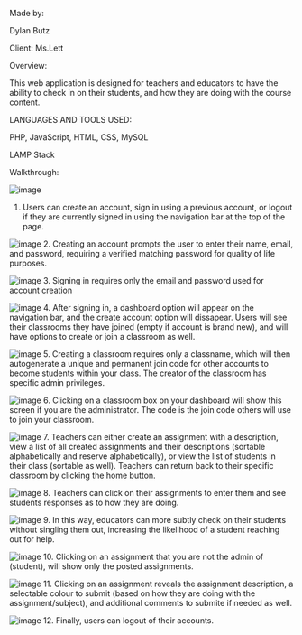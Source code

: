 Made by: 

Dylan Butz

Client: Ms.Lett

Overview:

This web application is designed for teachers and educators to have the ability to check in on their students, and how they are doing with the course content.

LANGUAGES AND TOOLS USED:

PHP, JavaScript, HTML, CSS, MySQL

LAMP Stack

Walkthrough:

![image](https://github.com/user-attachments/assets/d7934fe4-689e-4fea-8691-ac3783ae9203)
1. Users can create an account, sign in using a previous account, or logout if they are currently signed in using the navigation bar at the top of the page.

![image](https://github.com/user-attachments/assets/8e690f1e-8e2a-4202-b21c-fe0acad28b88)
2. Creating an account prompts the user to enter their name, email, and password, requiring a verified matching password for quality of life purposes.

![image](https://github.com/user-attachments/assets/123adcfd-19f2-4574-81f1-c3b761e1c003)
3. Signing in requires only the email and password used for account creation

![image](https://github.com/user-attachments/assets/959ea6a5-abcd-4671-96d6-e6c4786f0c52)
4. After signing in, a dashboard option will appear on the navigation bar, and the create account option will dissapear. Users will see their classrooms they have joined (empty if account is brand new), and will have options to create or join a classroom as well.

![image](https://github.com/user-attachments/assets/8150de4b-cc6b-4124-9aff-b330cb1d9f5e)
5. Creating a classroom requires only a classname, which will then autogenerate a unique and permanent join code for other accounts to become students within your class. The creator of the classroom has specific admin privileges.

![image](https://github.com/user-attachments/assets/2fa9e700-bd4d-4a98-8a8b-1c8ddb7c4d86)
6. Clicking on a classroom box on your dashboard will show this screen if you are the administrator. The code is the join code others will use to join your classroom.

![image](https://github.com/user-attachments/assets/a838da78-0524-46c9-8ab1-b408d57bd9e2)
7. Teachers can either create an assignment with a description, view a list of all created assignments and their descriptions (sortable alphabetically and reserve alphabetically), or view the list of students in their class (sortable as well). Teachers can return back to their specific classroom by clicking the home button.

![image](https://github.com/user-attachments/assets/9de1294d-0365-4d19-ae46-a74bd12240e7)
8. Teachers can click on their assignments to enter them and see students responses as to how they are doing.

![image](https://github.com/user-attachments/assets/c414c2cb-cc6d-415b-8746-c5e0647bddb4)
9. In this way, educators can more subtly check on their students without singling them out, increasing the likelihood of a student reaching out for help.

![image](https://github.com/user-attachments/assets/c7b17f1a-d904-4612-a4d4-2b5855939915)
10. Clicking on an assignment that you are not the admin of (student), will show only the posted assignments.

![image](https://github.com/user-attachments/assets/0b96d2e9-412b-489c-aa9f-fea8af46f1f9)
11. Clicking on an assignment reveals the assignment description, a selectable colour to submit (based on how they are doing with the assignment/subject), and additional comments to submite if needed as well.

![image](https://github.com/user-attachments/assets/419526c2-d26e-4734-a4e2-6d920a5fc423)
12. Finally, users can logout of their accounts.




